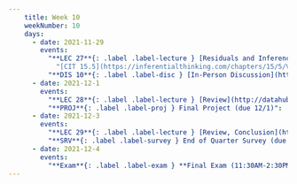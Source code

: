 ```yaml
---
    title: Week 10
    weekNumber: 10
    days:
      - date: 2021-11-29
        events:
          "**LEC 27**{: .label .label-lecture } [Residuals and Inference](http://datahub.ucsd.edu/user-redirect/git-sync?repo=https://github.com/dsc-courses/dsc10-2021-fa&subPath=lectures/lec27/lecture.ipynb)":
            "[CIT 15.5](https://inferentialthinking.com/chapters/15/5/Visual_Diagnostics.html), [16](https://inferentialthinking.com/chapters/16/Inference_for_Regression.html)"
          "**DIS 10**{: .label .label-disc } [In-Person Discussion](http://datahub.ucsd.edu/user-redirect/git-sync?repo=https://github.com/dsc-courses/dsc10-2021-fa&subPath=discussions/10-final-review/discussion.ipynb)":
      - date: 2021-12-1
        events:
          "**LEC 28**{: .label .label-lecture } [Review](http://datahub.ucsd.edu/user-redirect/git-sync?repo=https://github.com/dsc-courses/dsc10-2021-fa&subPath=lectures/lec28/)":
          "**PROJ**{: .label .label-proj } Final Project (due 12/1)":
      - date: 2021-12-3
        events:
          "**LEC 29**{: .label .label-lecture } [Review, Conclusion](http://datahub.ucsd.edu/user-redirect/git-sync?repo=https://github.com/dsc-courses/dsc10-2021-fa&subPath=lectures/lec29/lecture.ipynb)":
          "**SRV**{: .label .label-survey } End of Quarter Survey (due 12/3)":
      - date: 2021-12-4
        events:
          "**Exam**{: .label .label-exam } **Final Exam (11:30AM-2:30PM)**":
---
```

